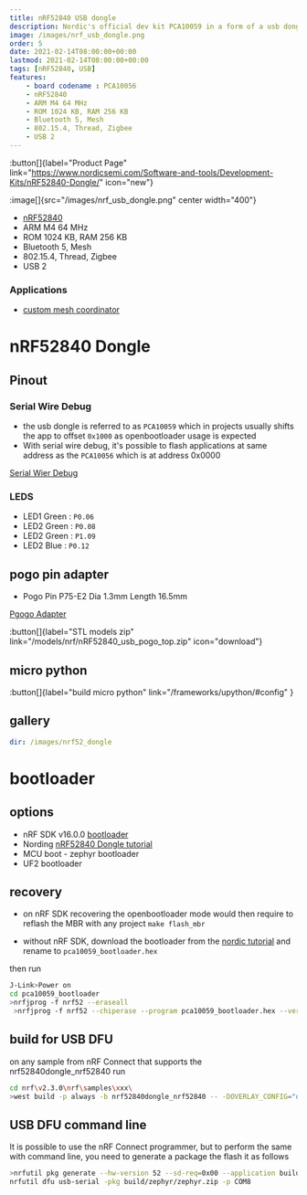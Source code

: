 ```yaml
---
title: nRF52840 USB dongle
description: Nordic's official dev kit PCA10059 in a form of a usb dongle for the nRF52840
image: /images/nrf_usb_dongle.png
order: 5
date: 2021-02-14T08:00:00+00:00
lastmod: 2021-02-14T08:00:00+00:00
tags: [nRF52840, USB]
features:
    - board codename : PCA10056
    - nRF52840
    - ARM M4 64 MHz
    - ROM 1024 KB, RAM 256 KB
    - Bluetooth 5, Mesh
    - 802.15.4, Thread, Zigbee
    - USB 2
---
```


:button[]{label="Product Page" link="https://www.nordicsemi.com/Software-and-tools/Development-Kits/nRF52840-Dongle/" icon="new"}

:image[]{src="/images/nrf_usb_dongle.png" center width="400"}

* [nRF52840](https://www.nordicsemi.com/Products/Low-power-short-range-wireless/nRF52840)
* ARM M4 64 MHz
* ROM 1024 KB, RAM 256 KB
* Bluetooth 5, Mesh
* 802.15.4, Thread, Zigbee
* USB 2

### Applications
* [custom mesh coordinator](https://github.com/nRFMesh/nRF52_Mesh#08-usb-dongle-nrf52840-dongle)

# nRF52840 Dongle

## Pinout

### Serial Wire Debug
* the usb dongle is referred to as `PCA10059` which in projects usually shifts the app to offset `0x1000` as openbootloader usage is expected
* With serial wire debug, it's possible to flash applications at same address as the `PCA10056` which is at address 0x0000

[Serial Wier Debug](/images/thread_sensortag/serial_wire_debug.png)

### LEDS

* LED1 Green : `P0.06`
* LED2 Green : `P0.08`
* LED2 Green : `P1.09`
* LED2 Blue  : `P0.12`


## pogo pin adapter
* Pogo Pin P75-E2 Dia 1.3mm Length 16.5mm

[Pgogo Adapter](/models/nrf/pogo_adapter_swd.glb)

:button[]{label="STL models zip" link="/models/nrf/nRF52840_usb_pogo_top.zip" icon="download"}

## micro python
:button[]{label="build micro python" link="/frameworks/upython/#config" }

## gallery
```yaml gallery
dir: /images/nrf52_dongle
```

# bootloader
## options
* nRF SDK v16.0.0 [bootloader](https://infocenter.nordicsemi.com/index.jsp?topic=%2Fcom.nordic.infocenter.sdk5.v15.0.0%2Flib_bootloader.html)
* Nording [nRF52840 Dongle tutorial](https://devzone.nordicsemi.com/guides/short-range-guides/b/getting-started/posts/nrf52840-dongle-programming-tutorial)
* MCU boot - zephyr bootloader
* UF2 bootloader

## recovery
* on nRF SDK recovering the openbootloader mode would then require to reflash the MBR with any project `make flash_mbr`

* without nRF SDK, download the bootloader from the [nordic tutorial](https://devzone.nordicsemi.com/guides/short-range-guides/b/getting-started/posts/nrf52840-dongle-programming-tutorial) and rename to `pca10059_bootloader.hex`

then run

```bash
J-Link>Power on
cd pca10059_bootloader
>nrfjprog -f nrf52 --eraseall
 >nrfjprog -f nrf52 --chiperase --program pca10059_bootloader.hex --verify --reset
```

## build for USB DFU
on any sample from nRF Connect that supports the nrf52840dongle_nrf52840 run

```bash
cd nrf\v2.3.0\nrf\samples\xxx\
>west build -p always -b nrf52840dongle_nrf52840 -- -DOVERLAY_CONFIG="overlay-usb.conf" -DDTC_OVERLAY_FILE="usb.overlay"
```

## USB DFU command line
It is possible to use the nRF Connect programmer, but to perform the same with command line, you need to generate a package the flash it as follows

```bash
>nrfutil pkg generate --hw-version 52 --sd-req=0x00 --application build/zephyr/zephyr.hex --application-version 1 build/zephyr/zephyr.zip
nrfutil dfu usb-serial -pkg build/zephyr/zephyr.zip -p COM8
```
